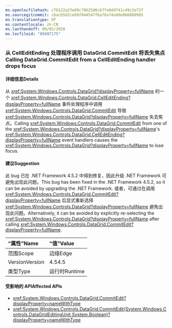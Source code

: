 ```yaml
---
ms.openlocfilehash: c78122a2fe69c78625d6cb7fa9ddf41c49c2e737
ms.sourcegitcommit: cbacb5d2cebbf044547f6af6e74a9de866800985
ms.translationtype: HT
ms.contentlocale: zh-CN
ms.lasthandoff: 09/05/2020
ms.locfileid: "89497175"
---
```

### <a name="calling-datagridcommitedit-from-a-celleditending-handler-drops-focus"></a><span data-ttu-id="127fa-101">从 CellEditEnding 处理程序调用 DataGrid.CommitEdit 将丢失焦点</span><span class="sxs-lookup"><span data-stu-id="127fa-101">Calling DataGrid.CommitEdit from a CellEditEnding handler drops focus</span></span>

#### <a name="details"></a><span data-ttu-id="127fa-102">详细信息</span><span class="sxs-lookup"><span data-stu-id="127fa-102">Details</span></span>

<span data-ttu-id="127fa-103">从 <xref:System.Windows.Controls.DataGrid?displayProperty=fullName> 的一个 <xref:System.Windows.Controls.DataGrid.CellEditEnding?displayProperty=fullName> 事件处理程序中调用 <xref:System.Windows.Controls.DataGrid.CommitEdit> 导致 <xref:System.Windows.Controls.DataGrid?displayProperty=fullName> 失去焦点。</span><span class="sxs-lookup"><span data-stu-id="127fa-103">Calling <xref:System.Windows.Controls.DataGrid.CommitEdit> from one of the <xref:System.Windows.Controls.DataGrid?displayProperty=fullName>'s <xref:System.Windows.Controls.DataGrid.CellEditEnding?displayProperty=fullName> event handlers causes the <xref:System.Windows.Controls.DataGrid?displayProperty=fullName> to lose focus.</span></span>

#### <a name="suggestion"></a><span data-ttu-id="127fa-104">建议</span><span class="sxs-lookup"><span data-stu-id="127fa-104">Suggestion</span></span>

<span data-ttu-id="127fa-105">此 bug 已在 .NET Framework 4.5.2 中得到修复，因此升级 .NET Framework 可避免出现此问题。</span><span class="sxs-lookup"><span data-stu-id="127fa-105">This bug has been fixed in the .NET Framework 4.5.2, so it can be avoided by upgrading the .NET Framework.</span></span> <span data-ttu-id="127fa-106">或者，可通过在调用 <xref:System.Windows.Controls.DataGrid.CommitEdit?displayProperty=fullName> 后显式重新选择 <xref:System.Windows.Controls.DataGrid?displayProperty=fullName> 避免出现此问题。</span><span class="sxs-lookup"><span data-stu-id="127fa-106">Alternatively, it can be avoided by explicitly re-selecting the <xref:System.Windows.Controls.DataGrid?displayProperty=fullName> after calling <xref:System.Windows.Controls.DataGrid.CommitEdit?displayProperty=fullName>.</span></span>

| <span data-ttu-id="127fa-107">“属性”</span><span class="sxs-lookup"><span data-stu-id="127fa-107">Name</span></span>    | <span data-ttu-id="127fa-108">“值”</span><span class="sxs-lookup"><span data-stu-id="127fa-108">Value</span></span>       |
|:--------|:------------|
| <span data-ttu-id="127fa-109">范围</span><span class="sxs-lookup"><span data-stu-id="127fa-109">Scope</span></span>   |<span data-ttu-id="127fa-110">边缘</span><span class="sxs-lookup"><span data-stu-id="127fa-110">Edge</span></span>|
|<span data-ttu-id="127fa-111">Version</span><span class="sxs-lookup"><span data-stu-id="127fa-111">Version</span></span>|<span data-ttu-id="127fa-112">4.5</span><span class="sxs-lookup"><span data-stu-id="127fa-112">4.5</span></span>|
|<span data-ttu-id="127fa-113">类型</span><span class="sxs-lookup"><span data-stu-id="127fa-113">Type</span></span>|<span data-ttu-id="127fa-114">运行时</span><span class="sxs-lookup"><span data-stu-id="127fa-114">Runtime</span></span>|

#### <a name="affected-apis"></a><span data-ttu-id="127fa-115">受影响的 API</span><span class="sxs-lookup"><span data-stu-id="127fa-115">Affected APIs</span></span>

- <xref:System.Windows.Controls.DataGrid.CommitEdit?displayProperty=nameWithType>
- <xref:System.Windows.Controls.DataGrid.CommitEdit(System.Windows.Controls.DataGridEditingUnit,System.Boolean)?displayProperty=nameWithType>

<!--

#### Affected APIs

- `M:System.Windows.Controls.DataGrid.CommitEdit`
- `M:System.Windows.Controls.DataGrid.CommitEdit(System.Windows.Controls.DataGridEditingUnit,System.Boolean)`

-->
